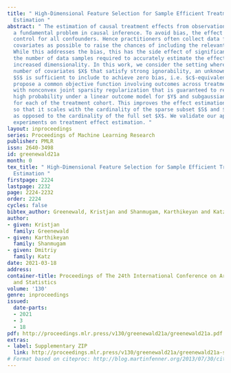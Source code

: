 ```yaml
---
title: " High-Dimensional Feature Selection for Sample Efficient Treatment Effect
  Estimation "
abstract: " The estimation of causal treatment effects from observational data is
  a fundamental problem in causal inference. To avoid bias, the effect estimator must
  control for all confounders. Hence practitioners often collect data for as many
  covariates as possible to raise the chances of including the relevant confounders.
  While this addresses the bias, this has the side effect of significantly increasing
  the number of data samples required to accurately estimate the effect due to the
  increased dimensionality. In this work, we consider the setting where out of a large
  number of covariates $X$ that satisfy strong ignorability, an unknown sparse subset
  $S$ is sufficient to include to achieve zero bias, i.e. $c$-equivalent to $X$. We
  propose a common objective function involving outcomes across treatment cohorts
  with nonconvex joint sparsity regularization that is guaranteed to recover $S$ with
  high probability under a linear outcome model for $Y$ and subgaussian covariates
  for each of the treatment cohort. This improves the effect estimation sample complexity
  so that it scales with the cardinality of the sparse subset $S$ and $\\log |X|$,
  as opposed to the cardinality of the full set $X$. We validate our approach with
  experiments on treatment effect estimation. "
layout: inproceedings
series: Proceedings of Machine Learning Research
publisher: PMLR
issn: 2640-3498
id: greenewald21a
month: 0
tex_title: " High-Dimensional Feature Selection for Sample Efficient Treatment Effect
  Estimation "
firstpage: 2224
lastpage: 2232
page: 2224-2232
order: 2224
cycles: false
bibtex_author: Greenewald, Kristjan and Shanmugam, Karthikeyan and Katz, Dmitriy
author:
- given: Kristjan
  family: Greenewald
- given: Karthikeyan
  family: Shanmugam
- given: Dmitriy
  family: Katz
date: 2021-03-18
address:
container-title: Proceedings of The 24th International Conference on Artificial Intelligence
  and Statistics
volume: '130'
genre: inproceedings
issued:
  date-parts:
  - 2021
  - 3
  - 18
pdf: http://proceedings.mlr.press/v130/greenewald21a/greenewald21a.pdf
extras:
- label: Supplementary ZIP
  link: http://proceedings.mlr.press/v130/greenewald21a/greenewald21a-supp.zip
# Format based on citeproc: http://blog.martinfenner.org/2013/07/30/citeproc-yaml-for-bibliographies/
---
```

